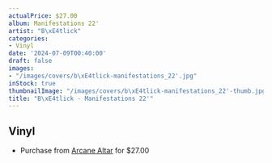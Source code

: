 ```yaml
---
actualPrice: $27.00
album: Manifestations 22'
artist: "B\xE4tlick"
categories:
- Vinyl
date: '2024-07-09T00:40:00'
draft: false
images:
- "/images/covers/b\xE4tlick-manifestations_22'.jpg"
inStock: true
thumbnailImage: "/images/covers/b\xE4tlick-manifestations_22'-thumb.jpg"
title: "B\xE4tlick - Manifestations 22'"
---
```


## Vinyl
* Purchase from [Arcane Altar](https://arcanealtar.bigcartel.com/product/batlick-manifestations-22-12-lp) for $27.00
